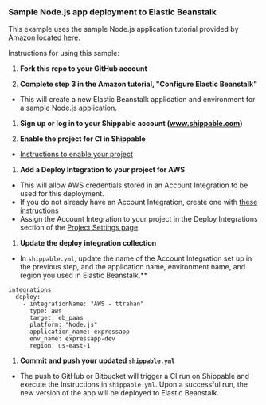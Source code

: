 ### Sample Node.js app deployment to Elastic Beanstalk

This example uses the sample Node.js application tutorial provided by Amazon [located
here](http://docs.aws.amazon.com/elasticbeanstalk/latest/dg/create_deploy_nodejs_express.html).

Instructions for using this sample:

1. **Fork this repo to your GitHub account**

1.  **Complete step 3 in the Amazon tutorial, "Configure Elastic Beanstalk"**
  * This will create a new Elastic Beanstalk application and environment for a
  sample Node.js application.

1.  **Sign up or log in to your Shippable account (www.shippable.com)**

1.  **Enable the project for CI in Shippable**
  * [Instructions to enable your project](http://docs.shippable.com/ci_subscriptions/)

1.  **Add a Deploy Integration to your project for AWS**
  * This will allow AWS credentials stored in an Account Integration to be used for
  this deployment.
  * If you do not already have an Account Integration, create one with [these instructions](http://docs.shippable.com/int_overview/#adding-an-account-integration)
  * Assign the Account Integration to your project in the Deploy Integrations section of the [Project Settings page](http://docs.shippable.com/ci_projects/#enabling-integrations)

1.  **Update the deploy integration collection**
  * In `shippable.yml`, update the name of the Account Integration set up in the
  previous step, and the application name, environment name, and region you used
  in Elastic Beanstalk.**
  ```
  integrations:
    deploy:
      - integrationName: "AWS - ttrahan"
        type: aws
        target: eb_paas
        platform: "Node.js"
        application_name: expressapp
        env_name: expressapp-dev
        region: us-east-1
  ```

1.  **Commit and push your updated `shippable.yml`**
  * The push to GitHub or Bitbucket will trigger a CI run on Shippable and execute
  the Instructions in `shippable.yml`.  Upon a successful run, the new version of
  the app will be deployed to Elastic Beanstalk.

